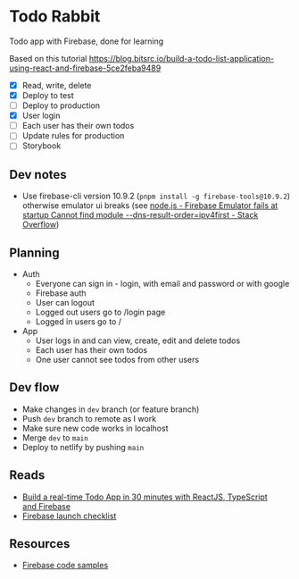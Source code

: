 # Todo Rabbit

Todo app with Firebase, done for learning

Based on this tutorial https://blog.bitsrc.io/build-a-todo-list-application-using-react-and-firebase-5ce2feba9489

- [x] Read, write, delete
- [x] Deploy to test
- [ ] Deploy to production
- [x] User login
- [ ] Each user has their own todos
- [ ] Update rules for production
- [ ] Storybook

## Dev notes

- Use firebase-cli version 10.9.2 (`pnpm install -g firebase-tools@10.9.2`) otherwise emulator ui breaks (see [node.js - Firebase Emulator fails at startup Cannot find module --dns-result-order=ipv4first - Stack Overflow](https://stackoverflow.com/questions/72313155/firebase-emulator-fails-at-startup-cannot-find-module-dns-result-order-ipv4fir))

## Planning

- Auth
  - Everyone can sign in - login, with email and password or with google
  - Firebase auth
  - User can logout
  - Logged out users go to /login page
  - Logged in users go to /
- App
  - User logs in and can view, create, edit and delete todos
  - Each user has their own todos
  - One user cannot see todos from other users

## Dev flow

- Make changes in `dev` branch (or feature branch)
- Push `dev` branch to remote as I work
- Make sure new code works in localhost
- Merge `dev` to `main`
- Deploy to netlify by pushing `main`

## Reads

- [Build a real-time Todo App in 30 minutes with ReactJS, TypeScript and Firebase](https://www.sipios.com/blog-tech/build-a-real-time-todo-app-in-30-minutes-with-reactjs-typescript-and-firebase)
- [Firebase launch checklist](https://firebase.google.com/support/guides/launch-checklist)

## Resources

- [Firebase code samples](https://firebase.google.com/docs/samples)